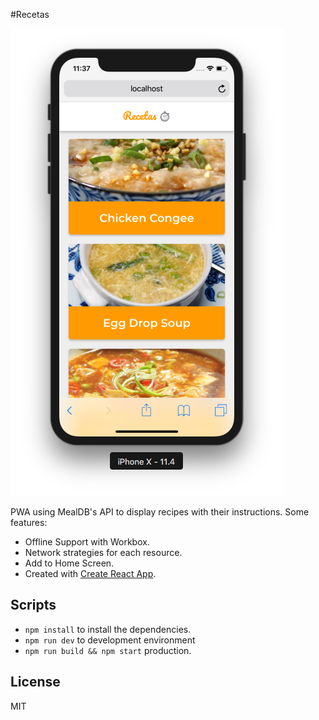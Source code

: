 #Recetas

![App Capture](.docs/captura.png)

PWA using MealDB's API to display recipes with their instructions. Some features:

* Offline Support with Workbox.
* Network strategies for each resource.
* Add to Home Screen.
* Created with [Create React App](https://github.com/facebookincubator/create-react-app).

## Scripts

* `npm install` to install the dependencies.
* `npm run dev` to development environment
* `npm run build && npm start` production.

## License

MIT
